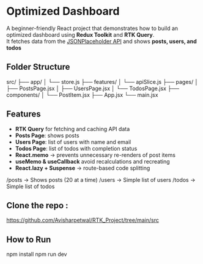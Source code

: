 #  Optimized Dashboard

A beginner-friendly React project that demonstrates how to build an optimized dashboard using **Redux Toolkit** and **RTK Query**.  
It fetches data from the [JSONPlaceholder API](https://jsonplaceholder.typicode.com) and shows **posts, users, and todos** 


## Folder Structure 
src/
├── app/
│ └── store.js
├── features/
│ └── apiSlice.js
├── pages/
│ ├── PostsPage.jsx
│ ├── UsersPage.jsx
│ └── TodosPage.jsx
├── components/
│ └── PostItem.jsx
├── App.jsx
└── main.jsx



##  Features
- **RTK Query** for fetching and caching API data  
- **Posts Page**: shows posts 
- **Users Page**: list of users with name and email  
- **Todos Page**: list of todos with completion status  
- **React.memo** → prevents unnecessary re-renders of post items  
- **useMemo & useCallback** avoid recalculations and recreating   
- **React.lazy + Suspense** → route-based code splitting


/posts → Shows posts (20 at a time)
/users → Simple list of users
/todos → Simple list of todos


## Clone the repo :
   https://github.com/Avisharpetwal/RTK_Project/tree/main/src
   
## How to Run
 npm install
 npm run dev



